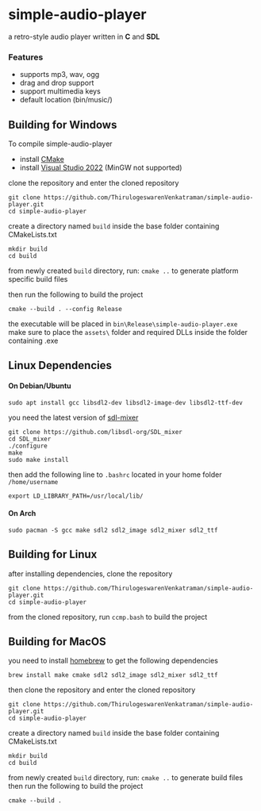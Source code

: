 # simple-audio-player
a retro-style audio player written in **C** and **SDL**

### Features
  - supports mp3, wav, ogg
  - drag and drop support
  - support multimedia keys
  - default location (bin/music/)

## Building for Windows

To compile simple-audio-player
  - install [CMake](https://cmake.org/download/)
  - install [Visual Studio 2022](https://visualstudio.microsoft.com/) (MinGW not supported)

clone the repository and enter the cloned repository
```shell
git clone https://github.com/ThirulogeswarenVenkatraman/simple-audio-player.git
cd simple-audio-player
```
create a directory named ``build`` inside the base folder containing CMakeLists.txt
```shell
mkdir build
cd build 
```
from newly created ``build`` directory, run: ``cmake ..`` to generate platform specific build files

then run the following to build the project
```shell
cmake --build . --config Release
```
the executable will be placed in `bin\Release\simple-audio-player.exe`  
make sure to place the `assets\` folder and required DLLs inside the folder containing .exe
## Linux Dependencies

#### On Debian/Ubuntu
```shell
sudo apt install gcc libsdl2-dev libsdl2-image-dev libsdl2-ttf-dev
```
you need the latest version of [sdl-mixer](https://github.com/libsdl-org/SDL_mixer)

```shell
git clone https://github.com/libsdl-org/SDL_mixer
cd SDL_mixer
./configure
make
sudo make install
```
then add the following line to ``.bashrc`` located in your home folder ``/home/username``
```shell
export LD_LIBRARY_PATH=/usr/local/lib/
```
#### On Arch
```shell
sudo pacman -S gcc make sdl2 sdl2_image sdl2_mixer sdl2_ttf
```
## Building for Linux
after installing dependencies, clone the repository
```shell
git clone https://github.com/ThirulogeswarenVenkatraman/simple-audio-player.git
cd simple-audio-player
```
from the cloned repository, run `ccmp.bash` to build the project

## Building for MacOS
you need to install [homebrew](https://brew.sh) to get the following dependencies
```shell
brew install make cmake sdl2 sdl2_image sdl2_mixer sdl2_ttf
```
then clone the repository and enter the cloned repository 
```shell
git clone https://github.com/ThirulogeswarenVenkatraman/simple-audio-player.git
cd simple-audio-player
```
create a directory named ``build`` inside the base folder containing CMakeLists.txt
```shell
mkdir build
cd build
```
from newly created ``build`` directory, run: ``cmake ..`` to generate build files  
then run the following to build the project
```shell
cmake --build .
```
